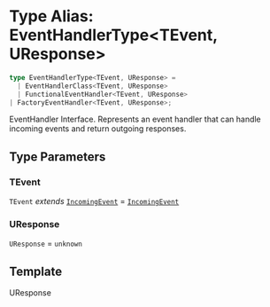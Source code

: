# Type Alias: EventHandlerType\<TEvent, UResponse\>

```ts
type EventHandlerType<TEvent, UResponse> = 
  | EventHandlerClass<TEvent, UResponse>
  | FunctionalEventHandler<TEvent, UResponse>
| FactoryEventHandler<TEvent, UResponse>;
```

EventHandler Interface.
Represents an event handler that can handle incoming events and return outgoing responses.

## Type Parameters

### TEvent

`TEvent` *extends* [`IncomingEvent`](../../events/IncomingEvent/classes/IncomingEvent.md) = [`IncomingEvent`](../../events/IncomingEvent/classes/IncomingEvent.md)

### UResponse

`UResponse` = `unknown`

## Template

UResponse

